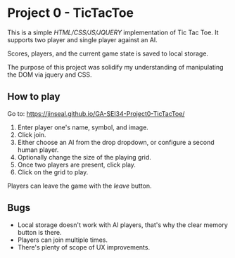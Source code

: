 # Project 0 - TicTacToe

This is a simple _HTML/CSS/JS/JQUERY_ implementation of Tic Tac Toe.
It supports two player and single player against an AI.

Scores, players, and the current game state is saved to local storage.

The purpose of this project was solidify my understanding of manipulating the DOM via jquery and CSS.

## How to play

Go to: https://jinseal.github.io/GA-SEI34-Project0-TicTacToe/

1. Enter player one's name, symbol, and image.
1. Click join.
1. Either choose an AI from the drop dropdown, or configure a second human player.
1. Optionally change the size of the playing grid.
1. Once two players are present, click play.
1. Click on the grid to play.

Players can leave the game with the _leave_ button.

##  Bugs
- Local storage doesn't work with AI players, that's why the clear memory button is there.
- Players can join multiple times.
- There's plenty of scope of UX improvements.

